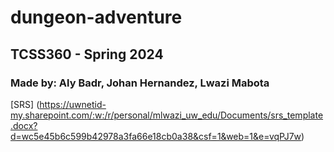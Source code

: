 # dungeon-adventure
## TCSS360 - Spring 2024
### Made by: Aly Badr, Johan Hernandez, Lwazi Mabota
[SRS] (https://uwnetid-my.sharepoint.com/:w:/r/personal/mlwazi_uw_edu/Documents/srs_template.docx?d=wc5e45b6c599b42978a3fa66e18cb0a38&csf=1&web=1&e=vqPJ7w)
